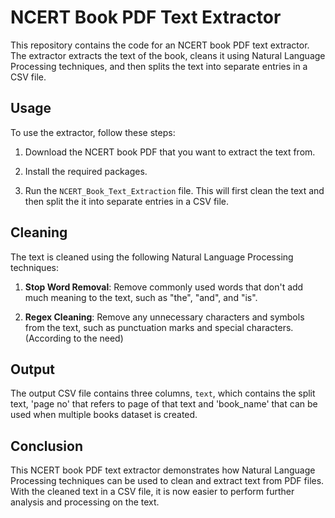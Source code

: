 # NCERT Book PDF Text Extractor

This repository contains the code for an NCERT book PDF text extractor. The extractor extracts the text of the book, cleans it using Natural Language Processing techniques, and then splits the text into separate entries in a CSV file.

## Usage

To use the extractor, follow these steps:

1. Download the NCERT book PDF that you want to extract the text from.

2. Install the required packages.

3. Run the `NCERT_Book_Text_Extraction` file. This will first clean the text and then split the it into separate entries in a CSV file.

## Cleaning

The text is cleaned using the following Natural Language Processing techniques:

1. **Stop Word Removal**: Remove commonly used words that don't add much meaning to the text, such as "the", "and", and "is".

2. **Regex Cleaning**: Remove any unnecessary characters and symbols from the text, such as punctuation marks and special characters.(According to the need) 

## Output

The output CSV file contains three columns, `text`, which contains the split text, 'page no' that refers to page of that text and 'book_name' that can be used when multiple books dataset is created.

## Conclusion

This NCERT book PDF text extractor demonstrates how Natural Language Processing techniques can be used to clean and extract text from PDF files. With the cleaned text in a CSV file, it is now easier to perform further analysis and processing on the text.

